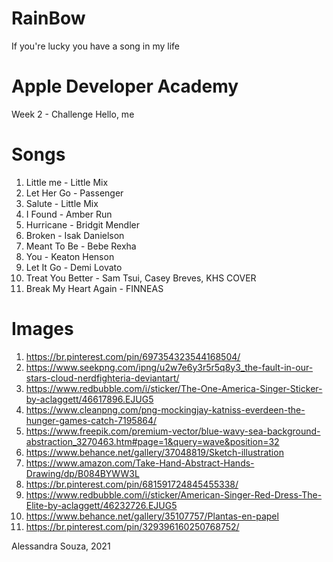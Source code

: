 # RainBow
If you're lucky you have a song in my life

# Apple Developer Academy
Week 2 - Challenge Hello, me 

# Songs

1. Little me - Little Mix
2. Let Her Go - Passenger
3. Salute - Little Mix
4. I Found - Amber Run
5. Hurricane - Bridgit Mendler
6. Broken - Isak Danielson
7. Meant To Be - Bebe Rexha
8. You - Keaton Henson
9. Let It Go - Demi Lovato
10. Treat You Better - Sam Tsui, Casey Breves, KHS COVER
11. Break My Heart Again - FINNEAS

# Images

1. https://br.pinterest.com/pin/697354323544168504/
2. https://www.seekpng.com/ipng/u2w7e6y3r5r5q8y3_the-fault-in-our-stars-cloud-nerdfighteria-deviantart/
3. https://www.redbubble.com/i/sticker/The-One-America-Singer-Sticker-by-aclaggett/46617896.EJUG5
4. https://www.cleanpng.com/png-mockingjay-katniss-everdeen-the-hunger-games-catch-7195864/
5. https://www.freepik.com/premium-vector/blue-wavy-sea-background-abstraction_3270463.htm#page=1&query=wave&position=32
6. https://www.behance.net/gallery/37048819/Sketch-illustration
7. https://www.amazon.com/Take-Hand-Abstract-Hands-Drawing/dp/B084BYWW3L
8. https://br.pinterest.com/pin/681591724845455338/
9. https://www.redbubble.com/i/sticker/American-Singer-Red-Dress-The-Elite-by-aclaggett/46232726.EJUG5
10. https://www.behance.net/gallery/35107757/Plantas-en-papel
11. https://br.pinterest.com/pin/329396160250768752/

Alessandra Souza, 2021
